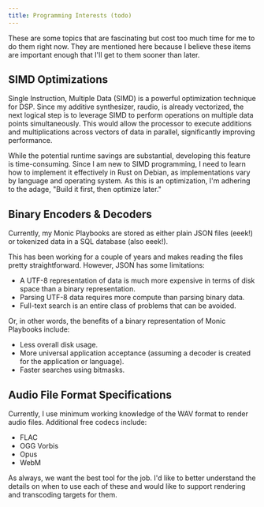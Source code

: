 ```yaml
---
title: Programming Interests (todo)
---
```


These are some topics that are fascinating but cost too much time for me to do them right now. They are mentioned here because I believe these items are important enough that I'll get to them sooner than later.

## SIMD Optimizations

Single Instruction, Multiple Data (SIMD) is a powerful optimization technique for DSP. Since my additive synthesizer, raudio, is already vectorized, the next logical step is to leverage SIMD to perform operations on multiple data points simultaneously. This would allow the processor to execute additions and multiplications across vectors of data in parallel, significantly improving performance.

While the potential runtime savings are substantial, developing this feature is time-consuming. Since I am new to SIMD programming, I need to learn how to implement it effectively in Rust on Debian, as implementations vary by language and operating system. As this is an optimization, I'm adhering to the adage, "Build it first, then optimize later."

## Binary Encoders & Decoders

Currently, my Monic Playbooks are stored as either plain JSON files (eeek!) or tokenized data in a SQL database (also eeek!).

This has been working for a couple of years and makes reading the files pretty straightforward. However, JSON has some limitations:

- A UTF-8 representation of data is much more expensive in terms of disk space than a binary representation.
- Parsing UTF-8 data requires more compute than parsing binary data.
- Full-text search is an entire class of problems that can be avoided.

Or, in other words, the benefits of a binary representation of Monic Playbooks include:

- Less overall disk usage.
- More universal application acceptance (assuming a decoder is created for the application or language).
- Faster searches using bitmasks.

## Audio File Format Specifications

Currently, I use minimum working knowledge of the WAV format to render audio files. Additional free codecs include:

- FLAC
- OGG Vorbis
- Opus
- WebM

As always, we want the best tool for the job. I'd like to better understand the details on when to use each of these and would like to support rendering and transcoding targets for them.
